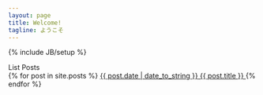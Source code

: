 ```yaml
---
layout: page
title: Welcome!
tagline: ようこそ
---
```

{% include JB/setup %}

<div class="panel panel-default">
  <div class="panel-heading">
    List Posts
  </div>
    <div class="list-group">
      {% for post in site.posts %}
        <a class="list-group-item" href="{{ BASE_PATH }}{{ post.url }}">
          <span class="badge">{{ post.date | date_to_string }}</span>
          {{ post.title }}
        </a>
      {% endfor %}
    </div>
</div>